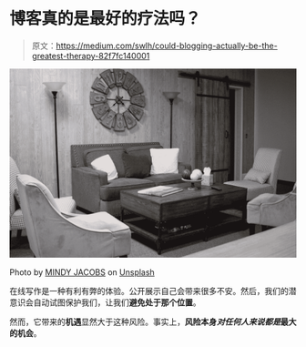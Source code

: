# 博客真的是最好的疗法吗？

> 原文：<https://medium.com/swlh/could-blogging-actually-be-the-greatest-therapy-82f7fc140001>

![](img/0ed7074e5745cdde00a5f86baa3aa3c0.png)

Photo by [MINDY JACOBS](https://unsplash.com/@mindyj?utm_source=medium&utm_medium=referral) on [Unsplash](https://unsplash.com?utm_source=medium&utm_medium=referral)

在线写作是一种有利有弊的体验。公开展示自己会带来很多不安。然后，我们的潜意识会自动试图保护我们，让我们**避免处于那个位置**。

然而，它带来的**机遇**显然大于这种风险。事实上，**风险本身*对任何人来说都是*最大的机会**。